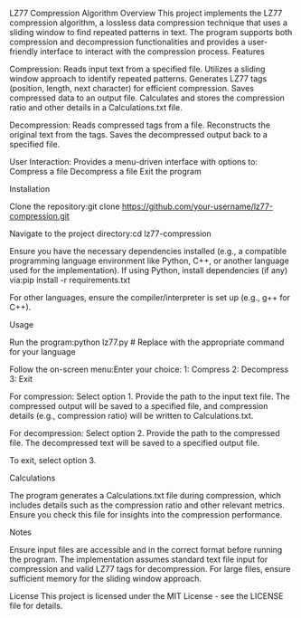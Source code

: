 LZ77 Compression Algorithm
Overview
This project implements the LZ77 compression algorithm, a lossless data compression technique that uses a sliding window to find repeated patterns in text. The program supports both compression and decompression functionalities and provides a user-friendly interface to interact with the compression process.
Features

Compression:
Reads input text from a specified file.
Utilizes a sliding window approach to identify repeated patterns.
Generates LZ77 tags (position, length, next character) for efficient compression.
Saves compressed data to an output file.
Calculates and stores the compression ratio and other details in a Calculations.txt file.


Decompression:
Reads compressed tags from a file.
Reconstructs the original text from the tags.
Saves the decompressed output back to a specified file.


User Interaction:
Provides a menu-driven interface with options to:
Compress a file
Decompress a file
Exit the program





Installation

Clone the repository:git clone https://github.com/your-username/lz77-compression.git


Navigate to the project directory:cd lz77-compression


Ensure you have the necessary dependencies installed (e.g., a compatible programming language environment like Python, C++, or another language used for the implementation).
If using Python, install dependencies (if any) via:pip install -r requirements.txt


For other languages, ensure the compiler/interpreter is set up (e.g., g++ for C++).



Usage

Run the program:python lz77.py  # Replace with the appropriate command for your language


Follow the on-screen menu:Enter your choice:
1: Compress
2: Decompress
3: Exit


For compression:
Select option 1.
Provide the path to the input text file.
The compressed output will be saved to a specified file, and compression details (e.g., compression ratio) will be written to Calculations.txt.


For decompression:
Select option 2.
Provide the path to the compressed file.
The decompressed text will be saved to a specified output file.


To exit, select option 3.

Calculations

The program generates a Calculations.txt file during compression, which includes details such as the compression ratio and other relevant metrics.
Ensure you check this file for insights into the compression performance.

Notes

Ensure input files are accessible and in the correct format before running the program.
The implementation assumes standard text file input for compression and valid LZ77 tags for decompression.
For large files, ensure sufficient memory for the sliding window approach.

License
This project is licensed under the MIT License - see the LICENSE file for details.
